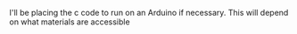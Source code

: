 I'll be placing the c code to run on an
Arduino if necessary. This will depend on
what materials are accessible